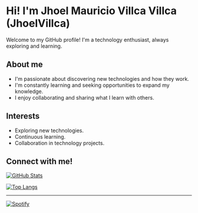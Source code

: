 # Hi! I'm Jhoel Mauricio Villca Villca (JhoelVillca)

Welcome to my GitHub profile! I'm a technology enthusiast, always exploring and learning.

## About me

* I'm passionate about discovering new technologies and how they work.
* I'm constantly learning and seeking opportunities to expand my knowledge.
* I enjoy collaborating and sharing what I learn with others.

## Interests

* Exploring new technologies.
* Continuous learning.
* Collaboration in technology projects.

## Connect with me!

[![GitHub Stats](https://github-readme-stats.vercel.app/api?username=JhoelVillca&show_icons=true&theme=radical)](https://github.com/JhoelVillca)

[![Top Langs](https://github-readme-stats.vercel.app/api/top-langs/?username=JhoelVillca&layout=compact)](https://github.com/JhoelVillca/github-readme-stats)



---
[![Spotify](https://novatorem-spotify-git-main-jhoel-villcas-projects.vercel.app/api/spotify)]()


